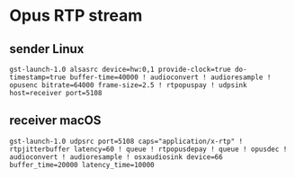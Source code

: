 # Opus RTP stream

## sender Linux

```shell
gst-launch-1.0 alsasrc device=hw:0,1 provide-clock=true do-timestamp=true buffer-time=40000 ! audioconvert ! audioresample ! opusenc bitrate=64000 frame-size=2.5 ! rtpopuspay ! udpsink host=receiver port=5108
```

## receiver macOS

```shell
gst-launch-1.0 udpsrc port=5108 caps="application/x-rtp" ! rtpjitterbuffer latency=60 ! queue ! rtpopusdepay ! queue ! opusdec ! audioconvert ! audioresample ! osxaudiosink device=66 buffer_time=20000 latency_time=10000
```
